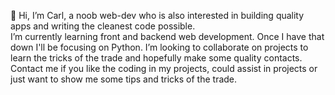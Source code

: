 👋 Hi, I’m Carl, a noob web-dev who is also interested in building quality apps and writing the cleanest code possible.  
I’m currently learning front and backend web development. Once I have that down I'll be focusing on Python. 
I’m looking to collaborate on projects to learn the tricks of the trade and hopefully make some quality contacts.
Contact me if you like the coding in my projects, could assist in projects or just want to show me some tips and tricks of the trade.

<!---
Carlikus/Carlikus is a ✨ special ✨ repository because its `README.md` (this file) appears on your GitHub profile.
You can click the Preview link to take a look at your changes.
--->
